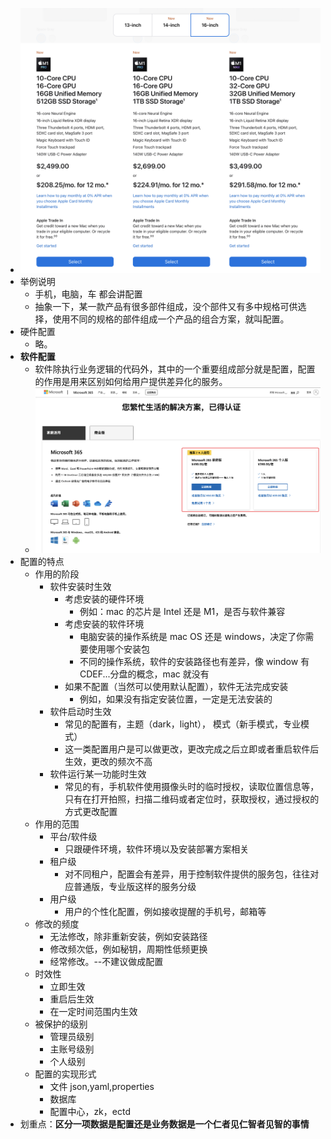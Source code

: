 - ![image.png](../assets/image_1651900433038_0.png)
- 举例说明
	- 手机，电脑，车 都会讲配置
	- 抽象一下，某一款产品有很多部件组成，没个部件又有多中规格可供选择，使用不同的规格的部件组成一个产品的组合方案，就叫配置。
- 硬件配置
	- 略。
- **软件配置**
	- 软件除执行业务逻辑的代码外，其中的一个重要组成部分就是配置，配置的作用是用来区别如何给用户提供差异化的服务。
	- ![image.png](../assets/image_1651900853835_0.png)
- 配置的特点
	- 作用的阶段
		- 软件安装时生效
			- 考虑安装的硬件环境
				- 例如：mac 的芯片是 Intel 还是 M1，是否与软件兼容
			- 考虑安装的软件环境
				- 电脑安装的操作系统是 mac OS 还是 windows，决定了你需要使用哪个安装包
				- 不同的操作系统，软件的安装路径也有差异，像 window 有 CDEF...分盘的概念，mac 就没有
			- 如果不配置（当然可以使用默认配置），软件无法完成安装
				- 例如，如果没有指定安装位置，一定是无法安装的
		- 软件启动时生效
			- 常见的配置有，主题（dark，light）， 模式（新手模式，专业模式）
			- 这一类配置用户是可以做更改，更改完成之后立即或者重启软件后生效，更改的频次不高
		- 软件运行某一功能时生效
			- 常见的有，手机软件使用摄像头时的临时授权，读取位置信息等，只有在打开拍照，扫描二维码或者定位时，获取授权，通过授权的方式更改配置
	- 作用的范围
		- 平台/软件级
			- 只跟硬件环境，软件环境以及安装部署方案相关
		- 租户级
			- 对不同租户，配置会有差异，用于控制软件提供的服务包，往往对应普通版，专业版这样的服务分级
		- 用户级
			- 用户的个性化配置，例如接收提醒的手机号，邮箱等
	- 修改的频度
		- 无法修改，除非重新安装，例如安装路径
		- 修改频次低，例如秘钥，周期性低频更换
		- 经常修改。--不建议做成配置
	- 时效性
		- 立即生效
		- 重启后生效
		- 在一定时间范围内生效
	- 被保护的级别
		- 管理员级别
		- 主账号级别
		- 个人级别
	- 配置的实现形式
		- 文件 json,yaml,properties
		- 数据库
		- 配置中心，zk，ectd
- 划重点：**区分一项数据是配置还是业务数据是一个仁者见仁智者见智的事情**